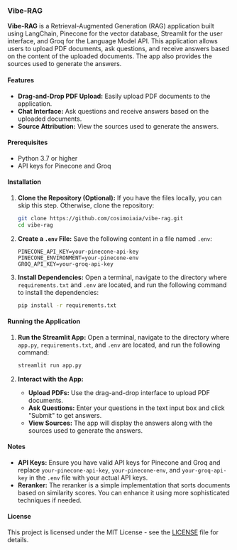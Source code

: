 ### Vibe-RAG

**Vibe-RAG** is a Retrieval-Augmented Generation (RAG) application built using LangChain, Pinecone for the vector database, Streamlit for the user interface, and Groq for the Language Model API. This application allows users to upload PDF documents, ask questions, and receive answers based on the content of the uploaded documents. The app also provides the sources used to generate the answers.

#### Features
- **Drag-and-Drop PDF Upload:** Easily upload PDF documents to the application.
- **Chat Interface:** Ask questions and receive answers based on the uploaded documents.
- **Source Attribution:** View the sources used to generate the answers.

#### Prerequisites
- Python 3.7 or higher
- API keys for Pinecone and Groq

#### Installation

1. **Clone the Repository (Optional):**
   If you have the files locally, you can skip this step. Otherwise, clone the repository:
   ```bash
   git clone https://github.com/cosimoiaia/vibe-rag.git
   cd vibe-rag
   ```

2. **Create a `.env` File:**
   Save the following content in a file named `.env`:

   ```
   PINECONE_API_KEY=your-pinecone-api-key
   PINECONE_ENVIRONMENT=your-pinecone-env
   GROQ_API_KEY=your-groq-api-key
   ```

3. **Install Dependencies:**
   Open a terminal, navigate to the directory where `requirements.txt` and `.env` are located, and run the following command to install the dependencies:

   ```bash
   pip install -r requirements.txt
   ```

#### Running the Application

1. **Run the Streamlit App:**
   Open a terminal, navigate to the directory where `app.py`, `requirements.txt`, and `.env` are located, and run the following command:

   ```bash
   streamlit run app.py
   ```

2. **Interact with the App:**
   - **Upload PDFs:** Use the drag-and-drop interface to upload PDF documents.
   - **Ask Questions:** Enter your questions in the text input box and click "Submit" to get answers.
   - **View Sources:** The app will display the answers along with the sources used to generate the answers.

#### Notes
- **API Keys:** Ensure you have valid API keys for Pinecone and Groq and replace `your-pinecone-api-key`, `your-pinecone-env`, and `your-groq-api-key` in the `.env` file with your actual API keys.
- **Reranker:** The reranker is a simple implementation that sorts documents based on similarity scores. You can enhance it using more sophisticated techniques if needed.

#### License
This project is licensed under the MIT License - see the [LICENSE](LICENSE) file for details.

